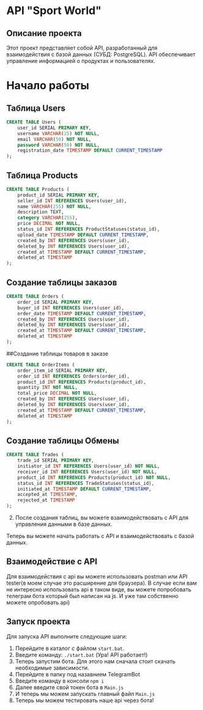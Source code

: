 # API "Sport World"

## Описание проекта

Этот проект представляет собой API, разработанный для взаимодействия с базой данных (СУБД: PostgreSQL). API обеспечивает управление информацией о продуктах и пользователях.

# Начало работы

## Таблица Users

```sql
CREATE TABLE Users (
    user_id SERIAL PRIMARY KEY,
    username VARCHAR(25) NOT NULL,
    email VARCHAR(50) NOT NULL,
    password VARCHAR(50) NOT NULL,
    registration_date TIMESTAMP DEFAULT CURRENT_TIMESTAMP
);
```

## Таблица Products

```sql
CREATE TABLE Products (
    product_id SERIAL PRIMARY KEY,
    seller_id INT REFERENCES Users(user_id),
    name VARCHAR(255) NOT NULL,
    description TEXT,
    category VARCHAR(255),
    price DECIMAL NOT NULL,
    status_id INT REFERENCES ProductStatuses(status_id),
    upload_date TIMESTAMP DEFAULT CURRENT_TIMESTAMP,
    created_by INT REFERENCES Users(user_id),
    deleted_by INT REFERENCES Users(user_id),
    created_at TIMESTAMP DEFAULT CURRENT_TIMESTAMP,
    deleted_at TIMESTAMP
);
```

## Создание таблицы заказов

```sql
CREATE TABLE Orders (
    order_id SERIAL PRIMARY KEY,
    buyer_id INT REFERENCES Users(user_id),
    order_date TIMESTAMP DEFAULT CURRENT_TIMESTAMP,
    created_by INT REFERENCES Users(user_id),
    deleted_by INT REFERENCES Users(user_id),
    created_at TIMESTAMP DEFAULT CURRENT_TIMESTAMP,
    deleted_at TIMESTAMP
);
```

##Создание таблицы товаров в заказе

```sql
CREATE TABLE OrderItems (
    order_item_id SERIAL PRIMARY KEY,
    order_id INT REFERENCES Orders(order_id),
    product_id INT REFERENCES Products(product_id),
    quantity INT NOT NULL,
    total_price DECIMAL NOT NULL,
    created_by INT REFERENCES Users(user_id),
    deleted_by INT REFERENCES Users(user_id),
    created_at TIMESTAMP DEFAULT CURRENT_TIMESTAMP,
    deleted_at TIMESTAMP
);
```
## Создание таблицы Обмены
```sql
CREATE TABLE Trades (
    trade_id SERIAL PRIMARY KEY,
    initiator_id INT REFERENCES Users(user_id) NOT NULL,
    receiver_id INT REFERENCES Users(user_id) NOT NULL,
    product_id INT REFERENCES Products(product_id) NOT NULL,
    status_id INT REFERENCES TradeStatuses(status_id),
    initiated_at TIMESTAMP DEFAULT CURRENT_TIMESTAMP,
    accepted_at TIMESTAMP,
    rejected_at TIMESTAMP
);
```


2. После создания таблиц, вы можете взаимодействовать с API для управления данными в базе данных.

Теперь вы можете начать работать с API и взаимодействовать с базой данных.

## Взаимодействие с API

Для взаимодействия с api вы можете использовать postman или API tester(в моем случае это расширение для браузера).
В случае если вам не интересно использовать api  в таком виде, вы можете попробовать телеграм бота который был написан на js. И уже там собственно можете опробовать api) 

## Запуск проекта

Для запуска API выполните следующие шаги:

1. Перейдите в каталог с файлом `start.bat`.
2. Введите команду: `./start.bat` (Ура! API работает!)
3. Теперь запустим бота. Для этого нам сначала стоит скачать необходимые зависимости.
4. Перейдите в папку под назавнием TelegramBot
5. Введите команду в консоли `npm i`
6. Далее введите свой токен бота в `Main.js`
7. И теперь мы можем запускать главный файл `Main.js`
8. Теперь мы можем тестировать наше api через бота!
